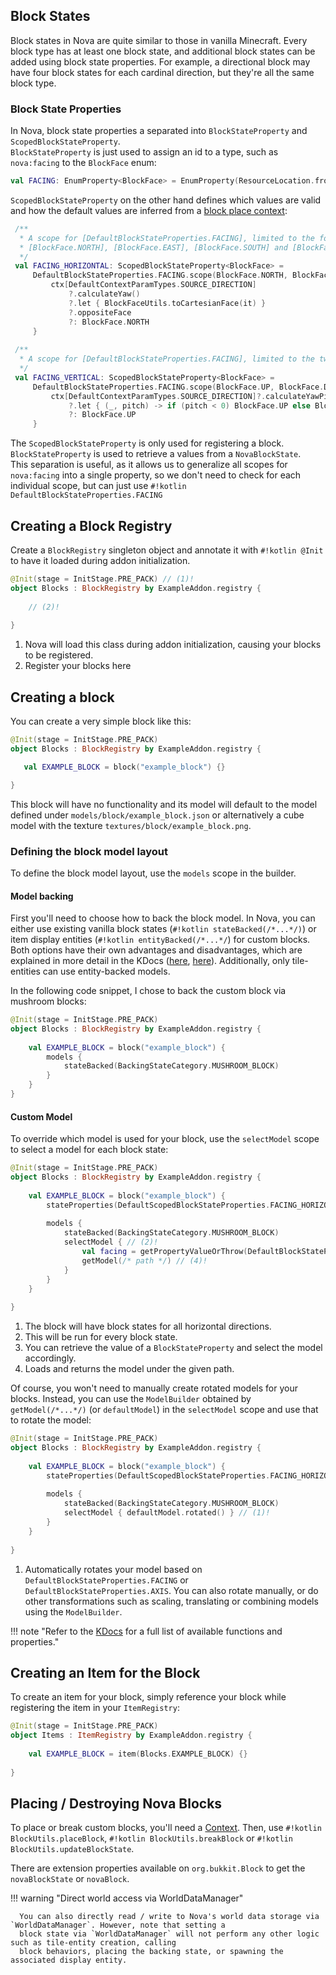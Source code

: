## Block States

Block states in Nova are quite similar to those in vanilla Minecraft. Every block type has at least one block state,
and additional block states can be added using block state properties. For example, a directional block may have four
block states for each cardinal direction, but they're all the same block type.

### Block State Properties

In Nova, block state properties a separated into `BlockStateProperty` and `ScopedBlockStateProperty`.  
`BlockStateProperty` is just used to assign an id to a type, such as `nova:facing` to the `BlockFace` enum:

```kotlin title="DefaultBlockStateProperties.kt"
val FACING: EnumProperty<BlockFace> = EnumProperty(ResourceLocation.fromNamespaceAndPath("nova", "facing"))
```

`ScopedBlockStateProperty` on the other hand defines which values are valid and how the default values are inferred
from a [block place context](../contexts.md):

```kotlin title="DefaultScopedBlockStateProperties.kt"
 /**
  * A scope for [DefaultBlockStateProperties.FACING], limited to the four horizontal directions
  * [BlockFace.NORTH], [BlockFace.EAST], [BlockFace.SOUTH] and [BlockFace.WEST].
  */
 val FACING_HORIZONTAL: ScopedBlockStateProperty<BlockFace> =
     DefaultBlockStateProperties.FACING.scope(BlockFace.NORTH, BlockFace.EAST, BlockFace.SOUTH, BlockFace.WEST) { ctx ->
         ctx[DefaultContextParamTypes.SOURCE_DIRECTION]
             ?.calculateYaw()
             ?.let { BlockFaceUtils.toCartesianFace(it) }
             ?.oppositeFace
             ?: BlockFace.NORTH
     }
 
 /**
  * A scope for [DefaultBlockStateProperties.FACING], limited to the two vertical directions [BlockFace.UP] and [BlockFace.DOWN].
  */
 val FACING_VERTICAL: ScopedBlockStateProperty<BlockFace> =
     DefaultBlockStateProperties.FACING.scope(BlockFace.UP, BlockFace.DOWN) { ctx ->
         ctx[DefaultContextParamTypes.SOURCE_DIRECTION]?.calculateYawPitch()
             ?.let { (_, pitch) -> if (pitch < 0) BlockFace.UP else BlockFace.DOWN }
             ?: BlockFace.UP
     }
```

The `ScopedBlockStateProperty` is only used for registering a block.
`BlockStateProperty` is used to retrieve a values from a `NovaBlockState`.  
This separation is useful, as it allows us to generalize all scopes for `nova:facing` into a single property, so we don't
need to check for each individual scope, but can just use `#!kotlin DefaultBlockStateProperties.FACING`

## Creating a Block Registry

Create a `BlockRegistry` singleton object and annotate it with `#!kotlin @Init` to have it loaded during addon initialization.

```kotlin
@Init(stage = InitStage.PRE_PACK) // (1)!
object Blocks : BlockRegistry by ExampleAddon.registry {
    
    // (2)!
    
}
```

1. Nova will load this class during addon initialization, causing your blocks to be registered.
2. Register your blocks here

## Creating a block

You can create a very simple block like this:

```kotlin
@Init(stage = InitStage.PRE_PACK)
object Blocks : BlockRegistry by ExampleAddon.registry {

   val EXAMPLE_BLOCK = block("example_block") {}

}
```

This block will have no functionality and its model will default to the model defined under
`models/block/example_block.json` or alternatively a cube model with the texture `textures/block/example_block.png`.

### Defining the block model layout

To define the block model layout, use the `models` scope in the builder.

#### Model backing

First you'll need to choose how to back the block model. In Nova, you can either use existing vanilla block states
(`#!kotlin stateBacked(/*...*/)`) or item display entities (`#!kotlin entityBacked(/*...*/`) for custom blocks.
Both options have their own advantages and disadvantages, which are explained in more detail in the KDocs
([here](https://nova.dokka.xenondevs.xyz/nova/xyz.xenondevs.nova.resources.layout.block/-block-model-layout-builder/index.html),
[here](https://nova.dokka.xenondevs.xyz/nova/xyz.xenondevs.nova.resources.layout.block/-backing-state-category/index.html)).
Additionally, only tile-entities can use entity-backed models.

In the following code snippet, I chose to back the custom block via mushroom blocks:

```kotlin
@Init(stage = InitStage.PRE_PACK)
object Blocks : BlockRegistry by ExampleAddon.registry {
    
    val EXAMPLE_BLOCK = block("example_block") {
        models {
            stateBacked(BackingStateCategory.MUSHROOM_BLOCK)
        }
    }
}
```

#### Custom Model

To override which model is used for your block, use the `selectModel` scope to select a model for each block state:

```kotlin
@Init(stage = InitStage.PRE_PACK)
object Blocks : BlockRegistry by ExampleAddon.registry {
    
    val EXAMPLE_BLOCK = block("example_block") {
        stateProperties(DefaultScopedBlockStateProperties.FACING_HORIZONTAL) // (1)!
        
        models {
            stateBacked(BackingStateCategory.MUSHROOM_BLOCK)
            selectModel { // (2)!
                val facing = getPropertyValueOrThrow(DefaultBlockStateProperties.FACING) // (3)!
                getModel(/* path */) // (4)!
            }
        }
    }
   
}
```

1. The block will have block states for all horizontal directions.
2. This will be run for every block state.
3. You can retrieve the value of a `BlockStateProperty` and select the model accordingly.
4. Loads and returns the model under the given path.

Of course, you won't need to manually create rotated models for your blocks.
Instead, you can use the `ModelBuilder` obtained by `getModel(/*...*/)` (or `defaultModel`) in the `selectModel` scope
and use that to rotate the model:

```kotlin
@Init(stage = InitStage.PRE_PACK)
object Blocks : BlockRegistry by ExampleAddon.registry {
    
    val EXAMPLE_BLOCK = block("example_block") {
        stateProperties(DefaultScopedBlockStateProperties.FACING_HORIZONTAL)
        
        models {
            stateBacked(BackingStateCategory.MUSHROOM_BLOCK)
            selectModel { defaultModel.rotated() } // (1)!
        }
    }
   
}
```

1. Automatically rotates your model based on `DefaultBlockStateProperties.FACING` or `DefaultBlockStateProperties.AXIS`.
   You can also rotate manually, or do other transformations such as scaling, translating or combining models using
   the `ModelBuilder`.

!!! note "Refer to the [KDocs](https://nova.dokka.xenondevs.xyz/nova/xyz.xenondevs.nova.world.block/-nova-block-builder/index.html) for a full list of available functions and properties."

## Creating an Item for the Block

To create an item for your block, simply reference your block while registering the item in your `ItemRegistry`:

```kotlin
@Init(stage = InitStage.PRE_PACK)
object Items : ItemRegistry by ExampleAddon.registry {
    
    val EXAMPLE_BLOCK = item(Blocks.EXAMPLE_BLOCK) {}
    
}
```

## Placing / Destroying Nova Blocks

To place or break custom blocks, you'll need a [Context](../contexts.md). Then, use `#!kotlin BlockUtils.placeBlock`,
`#!kotlin BlockUtils.breakBlock` or `#!kotlin BlockUtils.updateBlockState`.

There are extension properties available on `org.bukkit.Block` to get the `novaBlockState` or `novaBlock`.

!!! warning "Direct world access via WorldDataManager"

      You can also directly read / write to Nova's world data storage via `WorldDataManager`. However, note that setting a 
      block state via `WorldDataManager` will not perform any other logic such as tile-entity creation, calling
      block behaviors, placing the backing state, or spawning the associated display entity.